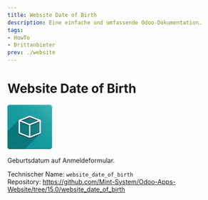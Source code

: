 ```yaml
---
title: Website Date of Birth
description: Eine einfache und umfassende Odoo-Dokumentation.
tags:
- HowTo
- Drittanbieter
prev: ./website
---
```

# Website Date of Birth
![icon_oms_box](assets/icon_oms_box.png)

Geburtsdatum auf Anmeldeformular.

Technischer Name: `website_date_of_birth`\
Repository: <https://github.com/Mint-System/Odoo-Apps-Website/tree/15.0/website_date_of_birth>
